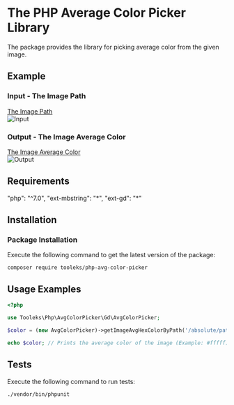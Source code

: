 # The PHP Average Color Picker Library

The package provides the library for picking average color from the given image.

## Example

### Input - The Image Path

[The Image Path](https://github.com/tooleks/php-avg-color-picker/tree/master/resources/input.jpg)  
![Input](https://raw.githubusercontent.com/tooleks/php-avg-color-picker/master/resources/input.jpg)

### Output - The Image Average Color

[The Image Average Color](https://github.com/tooleks/php-avg-color-picker/tree/master/resources/output.jpg)  
![Output](https://raw.githubusercontent.com/tooleks/php-avg-color-picker/master/resources/output.jpg)

## Requirements

"php": "^7.0",
"ext-mbstring": "\*",
"ext-gd": "\*"

## Installation

### Package Installation

Execute the following command to get the latest version of the package:

```shell
composer require tooleks/php-avg-color-picker
```

## Usage Examples

```php
<?php

use Tooleks\Php\AvgColorPicker\Gd\AvgColorPicker;

$color = (new AvgColorPicker)->getImageAvgHexColorByPath('/absolute/path/to/image.(jpg|jpeg|png|gif)');

echo $color; // Prints the average color of the image (Example: #fffff).
```

## Tests

Execute the following command to run tests:

```shell
./vendor/bin/phpunit
```
